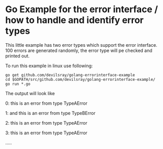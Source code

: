 # Go Example for the error interface / how to handle and identify error types

This little example has two error types which support the error interface. 100 errors are generated randomly, the error type will pe checked and printed out.

To run this example in linux use following:

```{r, engine='bash', count_lines}
go get github.com/devilsray/golang-errorinterface-example
cd $GOPATH/src/github.com/devilsray/golang-errorinterface-example/
go run *.go
```

The output will look like

0: this is an error from type TypeAError

1: and this is an error from type TypeBError

2: this is an error from type TypeAError

3: this is an error from type TypeAError

.....
